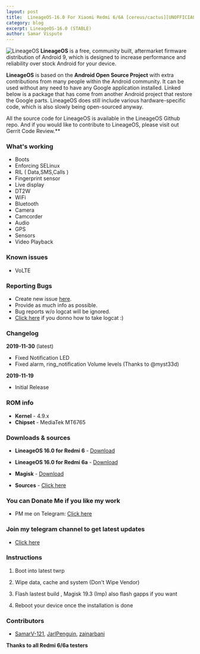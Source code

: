 ```yaml
---
layout: post
title:  LineageOS-16.0 For Xiaomi Redmi 6/6A [cereus/cactus][UNOFFICIAL]
category: blog
excerpt: LineageOS-16.0 (STABLE)
author: Samar Vispute
---
```


![LineageOS](http://samarv-121.github.io/images/lineageos.png)
**LineageOS** is a free, community built, aftermarket firmware distribution of Android 9, which is designed to increase performance and reliability over stock Android for your device.

**LineageOS** is based on the **Android Open Source Project** with extra contributions from many people within the Android community. It can be used without any need to have any Google application installed. Linked below is a package that has come from another Android project that restore the Google parts. LineageOS does still include various hardware-specific code, which is also slowly being open-sourced anyway.

All the source code for LineageOS is available in the LineageOS Github repo. And if you would like to contribute to LineageOS, please visit out Gerrit Code Review.**

### What's working
* Boots
* Enforcing SELinux
* RIL ( Data,SMS,Calls )
* Fingerprint sensor
* Live display
* DT2W
* WiFi
* Bluetooth
* Camera
* Camcorder
* Audio
* GPS
* Sensors
* Video Playback

### Known issues
* VoLTE 

### Reporting Bugs
* Create new issue [here](https://github.com/xiaomi-mt6765/android_device_xiaomi_mt6765-common/issues).
* Provide as much info as possible.
* Bug reports w/o logcat will be ignored.
* [Click here](https://forum.xda-developers.com/showthread.php?t=2774386) if you donno how to take logcat :)

### Changelog
**2019-11-30** (latest)
* Fixed Notification LED
* Fixed alarm, ring_notification Volume levels (Thanks to @myst33d)

**2019-11-19**
* Initial Release

### ROM info
* **Kernel** - 4.9.x
* **Chipset** - MediaTek MT6765

### Downloads & sources
* **LineageOS 16.0 for Redmi 6** - [Download](https://github.com/xiaomi-mt6765/releases/releases/download/lineage-16.0-20191126-UNOFFICIAL-cereus/lineage-16.0-20191126-UNOFFICIAL-cereus.zip)
* **LineageOS 16.0 for Redmi 6a** - [Download](https://github.com/xiaomi-mt6765/releases/releases/download/lineage-16.0-20191129-UNOFFICIAL-cactus/lineage-16.0-20191129-UNOFFICIAL-cactus.zip)

* **Magisk** - [Download](https://github.com/topjohnwu/Magisk/releases/tag/v19.3)

* **Sources** -  [Click here](https://github.com/xiaomi-mt6765)

### You can Donate Me if you like my work
* PM me on Telegram: [Click here](https://web.telegram.org/#/im?p=@SamarV121)

### Join my telegram channel to get latest updates
* [Click here](https://t.me/SamarV121_P)

### Instructions
1) Boot into latest twrp

2) Wipe data, cache and system (Don't Wipe Vendor)

3) Flash lastest build , Magisk 19.3 (Imp) also flash gapps if you want

4) Reboot your device once the installation is done

### Contributors
* [SamarV-121](https://github.com/SamarV-121/), [JarlPenguin](https://github.com/JarlPenguin), [zainarbani](https://github.com/zainarbani)

**Thanks to all Redmi 6/6a testers**
